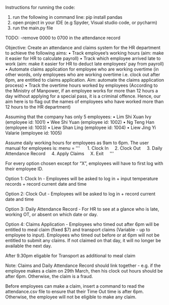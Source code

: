 Instructions for running the code:
1. run the following in command line: pip install pandas
2. open project in your IDE (e.g Spyder, Visual studio code, or pycharm)
3. run the main.py file


TODO:
-remove 0000 to 0700 in the attendance record



Objective: Create an attendance and claims system for the HR department to achieve the following aims:
	•	Track employee’s working hours (aim: make it easier for HR to calculate payroll)
	•	Track which employee arrived late to work (aim: make it easier for HR to deduct late employees’ pay from payroll)
	•	Automate claims application for employee who are working overtime (in other words, only employees who are working overtime i.e. clock out after 6pm, are entitled to claims application. Aim: automate the claims application process)
	•	Track the overtime hours worked by employees (According to the Ministry of Manpower, if an employee works for more than 12 hours a day without applying for a special pass, it is a criminal offence. Hence, our aim here is to flag out the names of employees who have worked more than 12 hours to the HR department)

Assuming that the company has only 5 employees:
	•	Lim Shi Xuan Ivy 	(employee id: 1001)
	•	Wee Shi Yuan 	(employee id: 1002)
	•	Ng Teng Han 		(employee id: 1003)
	•	Liew Shan Ling 	(employee id: 1004)
	•	Liew Jing Yi Valarie 	(employee id: 1005)

Assume daily working hours for employees as 9am to 6pm.
The user manual for employees is: 
menu = ''' 
    1. Clock In
    2. Clock Out
    3. Daily Attendance Record
    4. Apply Claims
    X. Exit
    '''

For every option chosen except for “X”, employees will have to first log with their employee ID. 

Option 1: Clock In - Employees will be asked to log in + input temperature records + record current date and time

Option 2: Clock Out - Employees will be asked to log in + record current date and time

Option 3: Daily Attendance Record - For HR to see at a glance who is late, working OT, or absent on which date or day.

Option 4: Claims Application - Employees who timed out after 6pm will be entitled to meal claim (fixed $7) and transport claims (Variable - up to employee to input). Employees who timed out before or at 6pm will not be entitled to submit any claims. If not claimed on that day, it will no longer be available the next day.

After 9.30pm eligable for Transport as additional to meal claim

Note: Claims and Daily Attendance Record should link together - e.g. if the employee makes a claim on 29th March, then his clock out hours should be after 6pm. Otherwise, the claim is a fraud. 

Before employees can make a claim, insert a command to read the attendance.csv file to ensure that their Time Out time is after 6pm. Otherwise, the employee will not be eligible to make any claim. 

